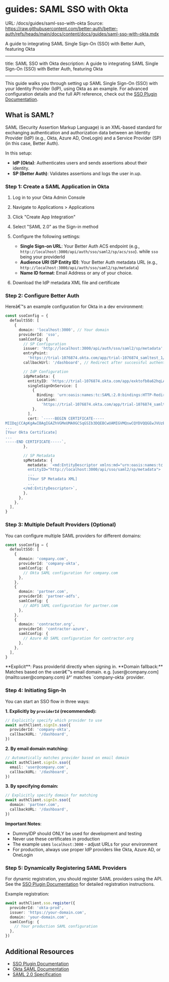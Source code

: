 # guides: SAML SSO with Okta

URL: /docs/guides/saml-sso-with-okta
Source: https://raw.githubusercontent.com/better-auth/better-auth/refs/heads/main/docs/content/docs/guides/saml-sso-with-okta.mdx

A guide to integrating SAML Single Sign-On (SSO) with Better Auth, featuring Okta

---

title: SAML SSO with Okta
description: A guide to integrating SAML Single Sign-On (SSO) with Better Auth, featuring Okta

---

This guide walks you through setting up SAML Single Sign-On (SSO) with your Identity Provider (IdP), using Okta as an example. For advanced configuration details and the full API reference, check out the [SSO Plugin Documentation](/docs/plugins/sso).

## What is SAML?

SAML (Security Assertion Markup Language) is an XML-based standard for exchanging authentication and authorization data between an Identity Provider (IdP) (e.g., Okta, Azure AD, OneLogin) and a Service Provider (SP) (in this case, Better Auth).

In this setup:

- **IdP (Okta)**: Authenticates users and sends assertions about their identity.
- **SP (Better Auth)**: Validates assertions and logs the user in.up.

### Step 1: Create a SAML Application in Okta

1. Log in to your Okta Admin Console

2. Navigate to Applications > Applications

3. Click "Create App Integration"

4. Select "SAML 2.0" as the Sign-in method

5. Configure the following settings:
   - **Single Sign-on URL**: Your Better Auth ACS endpoint (e.g., `http://localhost:3000/api/auth/sso/saml2/sp/acs/sso`). while `sso` being your providerId
   - **Audience URI (SP Entity ID)**: Your Better Auth metadata URL (e.g., `http://localhost:3000/api/auth/sso/saml2/sp/metadata`)
   - **Name ID format**: Email Address or any of your choice.

6. Download the IdP metadata XML file and certificate

### Step 2: Configure Better Auth

Hereâ€™s an example configuration for Okta in a dev environment:

```typescript
const ssoConfig = {
  defaultSSO: [
    {
      domain: 'localhost:3000', // Your domain
      providerId: 'sso',
      samlConfig: {
        // SP Configuration
        issuer: 'http://localhost:3000/api/auth/sso/saml2/sp/metadata',
        entryPoint:
          'https://trial-1076874.okta.com/app/trial-1076874_samltest_1/exktofb0a62hqLAUL697/sso/saml',
        callbackUrl: '/dashboard', // Redirect after successful authentication

        // IdP Configuration
        idpMetadata: {
          entityID: 'https://trial-1076874.okta.com/app/exktofb0a62hqLAUL697/sso/saml/metadata',
          singleSignOnService: [
            {
              Binding: 'urn:oasis:names:tc:SAML:2.0:bindings:HTTP-Redirect',
              Location:
                'https://trial-1076874.okta.com/app/trial-1076874_samltest_1/exktofb0a62hqLAUL697/sso/saml',
            },
          ],
          cert: `-----BEGIN CERTIFICATE-----
MIIDqjCCApKgAwIBAgIGAZhVGMeUMA0GCSqGSIb3DQEBCwUAMIGVMQswCQYDVQQGEwJVUzETMBEG
...
[Your Okta Certificate]
...
-----END CERTIFICATE-----`,
        },

        // SP Metadata
        spMetadata: {
          metadata: `<md:EntityDescriptor xmlns:md="urn:oasis:names:tc:SAML:2.0:metadata"
          entityID="http://localhost:3000/api/sso/saml2/sp/metadata">
          ...
          [Your SP Metadata XML]
          ...
        </md:EntityDescriptor>`,
        },
      },
    },
  ],
}
```

### Step 3: Multiple Default Providers (Optional)

You can configure multiple SAML providers for different domains:

```typescript
const ssoConfig = {
  defaultSSO: [
    {
      domain: 'company.com',
      providerId: 'company-okta',
      samlConfig: {
        // Okta SAML configuration for company.com
      },
    },
    {
      domain: 'partner.com',
      providerId: 'partner-adfs',
      samlConfig: {
        // ADFS SAML configuration for partner.com
      },
    },
    {
      domain: 'contractor.org',
      providerId: 'contractor-azure',
      samlConfig: {
        // Azure AD SAML configuration for contractor.org
      },
    },
  ],
}
```

<Callout type="info">
  **Explicit**: Pass providerId directly when signing in.
  **Domain fallback:** Matches based on the userâ€™s email domain. e.g. [user@company.com](mailto:user@company.com) â†’ matches `company-okta` provider.
</Callout>

### Step 4: Initiating Sign-In

You can start an SSO flow in three ways:

**1. Explicitly by `providerId` (recommended):**

```typescript
// Explicitly specify which provider to use
await authClient.signIn.sso({
  providerId: 'company-okta',
  callbackURL: '/dashboard',
})
```

**2. By email domain matching:**

```typescript
// Automatically matches provider based on email domain
await authClient.signIn.sso({
  email: 'user@company.com',
  callbackURL: '/dashboard',
})
```

**3. By specifying domain:**

```typescript
// Explicitly specify domain for matching
await authClient.signIn.sso({
  domain: 'partner.com',
  callbackURL: '/dashboard',
})
```

**Important Notes**:

- DummyIDP should ONLY be used for development and testing
- Never use these certificates in production
- The example uses `localhost:3000` - adjust URLs for your environment
- For production, always use proper IdP providers like Okta, Azure AD, or OneLogin

### Step 5: Dynamically Registering SAML Providers

For dynamic registration, you should register SAML providers using the API. See the [SSO Plugin Documentation](/docs/plugins/sso#register-a-saml-provider) for detailed registration instructions.

Example registration:

```typescript
await authClient.sso.register({
  providerId: 'okta-prod',
  issuer: 'https://your-domain.com',
  domain: 'your-domain.com',
  samlConfig: {
    // Your production SAML configuration
  },
})
```

## Additional Resources

- [SSO Plugin Documentation](/docs/plugins/sso)
- [Okta SAML Documentation](https://developer.okta.com/docs/concepts/saml/)
- [SAML 2.0 Specification](https://docs.oasis-open.org/security/saml/v2.0/saml-core-2.0-os.pdf)
